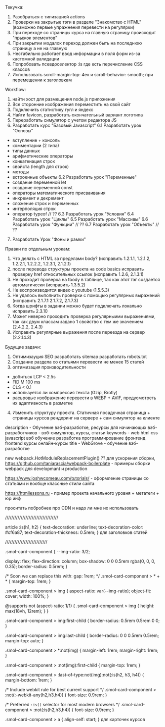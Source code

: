 Текучка:

1. Разобраться с типизацией actions
2. Проверки на закрытые тэги в разделе "Знакомство с HTML" (возможно первые упражнения перевести на регулярки)
3. При переходе со страницы курса на главную страницу происходит "прыжок элементов"
4. При закрытии модалок переход должен быть на последнюю страницу а не на главную
5. Нестабильно работает ввод информации в поля форм из-за кастомной валидации
6. Попробовать псевдоселектор :is где есть перечисление CSS классов
7. Использовать scroll-margin-top: 4ex и scroll-behavior: smooth; при перемещении к заголовкам

Workflow:
1. найти хост для размещения node.js приложения
2. Все сторонние изображения переместить на свой сайт
3. Подключить статистику гугл и яндекс
4. Найти favicon, разработать окончательный вариант логотипа
5. Переработать симулятор с учетом редактора JS
6. Разработать курс "Базовый Javascript"
6.1 Разработать урок "Основы"
  - вступление + консоль
  - комментарии (2 типа)
  - типы данных
  - арифметические операторы
  - конкатенация строк
  - свойста (length для строк)
  - методы
  - встроенные объекты
6.2 Разработать урок "Переменные"
  - создание переменной let
  - создание переменной const
  - операторы математического присваивания
  - инкремент и декремент
  - сложение строк и переменных
  - интерполяция строк
  - оператор typeof // ??
6.3 Разработать урок "Условия"
6.4 Разработать урок "Циклы"
6.5 Разработать урок "Массивы"
6.6 Разработать урок "Функции" // ??
6.7 Разработать урок "Объекты" // ??
7. Разработать Урок "Фоны и рамки"

Правки по отдельным урокам:

1. Что делать с HTML за пределами body? (исправить 1.2.1.1, 1.2.1.2, 1.2.2.1, 1.2.2.2, 1.2.3.1, 2.1.2.1)
2. после перевода структуры проекта на code basics исправить проверку href относительных ссылок (исправить 1.2.6, 2.1.3.1)
3. Не проходит проверка на tbody в таблице, так как этот тэг создается автоматически (исправить 1.3.5.2)
4. Не воспроизводится видео с youtube (1.5.5.3)
5. Не удалось выполнить проверки с помощью регулярных выражений (исправить 2.1.7.1 2.1.7.2, 2.1.7.3)
6. Когда шрифты в задании можно будет подключать локально исправить 2.3.10
7. Может неверно проходить проверка регулярныими выражениями, так как двум классам задано 1 свойство с тем же значением (2.4.2.2, 2.4.3)
8. Исправить регулярные выражения после переезда на сервер (2.2.14.3)

Будущие задачи:
1. Оптимизауция SEO
  разработать sitemap
  разработать robots.txt
2. Создание раздела со статьями
 перевести не менее 15 статей
 3. оптимизация производительности
 - добиться LCP < 2.5s
 - FID M 100 ms
 - CLS < 0.1
 - используется ли компрессия текста (Gzip, Brotly)
 - расьровые изображение перевести в WEBP + AVIF, предусмотреть их адаптивность в разметке
 4. Изменить структуру проекта. Статичная посадочная страница + страницы курсов рендеринг на сервере + сам симулятор на клиенте

description - Обучение вэб-разработке, ресурсы для начинающих вэб-разработчиков - вэб-симулятор, курсы, статьи
keywords - web html css javascript вэб обучение разработка программирование фронтенд frontend курсы онлайн-курсы
title - WebGrove - обучение вэб-разработке

new webpack.HotModuleReplacementPlugin() ?? для ускорения сборки,
https://github.com/taniarascia/webpack-boilerplate - примеры сборки webpack для developmant и production

https://www.joshwcomeau.com/tutorials/ - оформление страницы со статьями и вообще классные стили сайта

https://htmllessons.ru - пример проекта начального уровня + метатеги + юр инф

проситать побробнее про CDN и надо ли мне их использовать


//////////////////////////////////

article :is(h1, h2) {
  text-decoration: underline;
  text-decoration-color: #cf6a87;
  text-decoration-thickness: 0.5rem;
} для заголовков статей

///////////////////////////

.smol-card-component {
  --img-ratio: 3/2;

  display: flex;
  flex-direction: column;
  box-shadow: 0 0 0.5rem rgba(0, 0, 0, 0.35);
  border-radius: 0.5rem;
}

/* Soon we can replace this with: gap: 1rem; */
.smol-card-component > * + * {
  margin-top: 1rem;
}

.smol-card-component > img {
  aspect-ratio: var(--img-ratio);
  object-fit: cover;
  width: 100%;
}

@supports not (aspect-ratio: 1/1) {
  .smol-card-component > img {
    height: max(18vh, 12rem);
  }
}

.smol-card-component > img:first-child {
  border-radius: 0.5rem 0.5rem 0 0;
}

.smol-card-component > img:last-child {
  border-radius: 0 0 0.5rem 0.5rem;
  margin-top: auto;
}

.smol-card-component > *:not(img) {
  margin-left: 1rem;
  margin-right: 1rem;
}

.smol-card-component > :not(img):first-child {
  margin-top: 1rem;
}

.smol-card-component > :last-of-type:not(img):not(:is(h2, h3, h4)) {
  margin-bottom: 1rem;
}

/* Include webkit rule for best current support */
.smol-card-component > :not(:-webkit-any(h2,h3,h4)) {
  font-size: 0.9rem;
}

/* Preferred `:is()` selector for most modern browsers */
.smol-card-component > :not(:is(h2,h3,h4)) {
  font-size: 0.9rem;
}

.smol-card-component > a {
  align-self: start;
} для карточек курсов